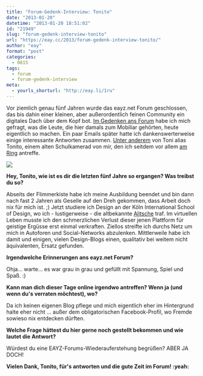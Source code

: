 ```yaml
---
title: "Forum-Gedenk-Interview: Tonito"
date: "2013-01-20"
datetime: "2013-01-20 18:51:02"
id: "21949"
slug: "forum-gedenk-interview-tonito"
url: "https://eay.cc/2013/forum-gedenk-interview-tonito/"
author: "eay"
format: "post"
categories:
  - 0815
tags:
  - forum
  - forum-gedenk-interview
meta:
  - yourls_shorturl: "http://eay.li/1ru"
---
```


Vor ziemlich genau fünf Jahren wurde das eayz.net Forum geschlossen, das bis dahin einer kleinen, aber außerordentlich feinen Community ein digitales Dach über dem Kopf bot. [Im Gedenken ans Forum](//eay.cc/2013/remembering-das-forum/) habe ich mich gefragt, was die Leute, die hier damals zum Mobiliar gehörten, heute eigentlich so machen. Ein paar Emails später hatte ich dankenswerterweise einige interessante Antworten zusammen. [Unter anderem](//eay.cc/tag/forum-gedenk-interview/) von Toni alias Tonito, einem alten Schulkamerad von mir, den ich seitdem vor allem [am Ring](//eay.cc/tag/rock-am-ring/) antreffe.

![](https://eay.cc/uploads/2013/forum_interview_tonito.jpg)

**Hey, Tonito, wie ist es dir die letzten fünf Jahre so ergangen? Was treibst du so?**

Abseits der Flimmerkiste habe ich meine Ausbildung beendet und bin dann nach fast 2 Jahren als Geselle auf den Dreh gekommen, dass Arbeit doch nix für mich ist. ;) Jetzt studiere ich Design an der Köln International School of Design, wo ich - lustigerweise - die altbekannte [Alitsche](//eay.cc/2013/forum-gedenk-interview-alitsche/) traf. Im virtuellen Leben musste ich den schmerzlichen Verlust dieser jenen Plattform für geistige Ergüsse erst einmal verkraften. Ziellos streifte ich durchs Netz um mich in Autoforen und Social-Networks abzulenken. Mittlerweile habe ich damit und einigen, vielen Design-Blogs einen, qualitativ bei weitem nicht äquivalenten, Ersatz gefunden.

**Irgendwelche Erinnerungen ans eayz.net Forum?**

Ohja... warte... es war grau in grau und gefüllt mit Spannung, Spiel und Spaß. :)

**Kann man dich dieser Tage online irgendwo antreffen? Wenn ja (und wenn du's verraten möchtest), wo?**

Da ich keinen eigenen Blog pflege und mich eigentlich eher im Hintergrund halte eher nicht ... außer dem obligatorischen Facebook-Profil, wo Fremde sowieso nix entdecken dürften.

**Welche Frage hättest du hier gerne noch gestellt bekommen und wie lautet die Antwort?**

Würdest du eine EAYZ-Forums-Wiederauferstehung begrüßen? ABER JA DOCH!

**Vielen Dank, Tonito, für's antworten und die gute Zeit im Forum! :yeah:**
